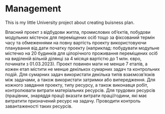 # Management
This is my little University project about creating buisness plan.

Власний проект з відбудови житла, промислових об’єктів, побудови модульних містечок для переміщених осіб тощо за фіксований термін часу та обмеженнями на повну вартість проекту використовуючи планування від дати початку проекту (наприклад: побудувати модульне містечко на 20 будинків для цілорічного проживання переміщених осіб на виділеній вільній ділянці за 4 місяця вартістю до 1 млн. євро, починати з 01.03.2023). 
Проект повинен мати не менше 7 етапів, а кожен етап містити не менше декількох сумарних задач та контрольних подій. 
Для сумарних задач використати декілька типів взаємозв’язків між задачами, а також використати затримки або випередження. 
Для кожного завдання проекту, типу ресурсу, а також виконавця робіт, контролювати витрати матеріальних ресурсів. 
Для трудових ресурсів (працівник, знаряддя праці) вказати витрати праці/години, які має витратити призначений ресурс на задачу. Проводити контроль завантаженості таких ресурсів.
